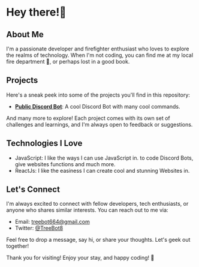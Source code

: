 
# Hey there!👋

## About Me

I'm a passionate developer and firefighter enthusiast who loves to explore the realms of technology. When I'm not coding, you can find me at my local fire department 🚒, or perhaps lost in a good book.

## Projects

Here's a sneak peek into some of the projects you'll find in this repository:

- **[Public Discord Bot](https://github.com/TreeBoot/UKBRP-x-Main-Discord-Bot)**: A cool Discord Bot with many cool commands.

And many more to explore! Each project comes with its own set of challenges and learnings, and I'm always open to feedback or suggestions.

## Technologies I Love

- JavaScript: I like the ways I can use JavaScript in. to code Discord Bots, give websites functions and much more.
- ReactJs: I like the easiness I can create cool and stunning Websites in. 

## Let's Connect

I'm always excited to connect with fellow developers, tech enthusiasts, or anyone who shares similar interests. You can reach out to me via:

- Email: [treebot664@gmail.com](mailto:treebot664@gmail.com)
- Twitter: [@TreeBot8](https://twitter.com/TreeBot8)

Feel free to drop a message, say hi, or share your thoughts. Let's geek out together!


Thank you for visiting! Enjoy your stay, and happy coding! 🚀
